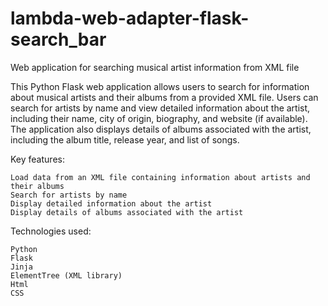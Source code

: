 # lambda-web-adapter-flask-search_bar
Web application for searching musical artist information from XML file

This Python Flask web application allows users to search for information about musical artists and their albums from a provided XML file. Users can search for artists by name and view detailed information about the artist, including their name, city of origin, biography, and website (if available). The application also displays details of albums associated with the artist, including the album title, release year, and list of songs.

Key features:

    Load data from an XML file containing information about artists and their albums
    Search for artists by name
    Display detailed information about the artist
    Display details of albums associated with the artist

Technologies used:

    Python
    Flask
    Jinja
    ElementTree (XML library)
    Html
    CSS
    
